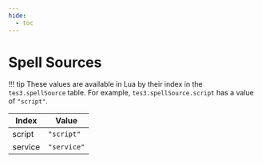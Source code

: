 ```yaml
---
hide:
  - toc
---
```


# Spell Sources

!!! tip
	These values are available in Lua by their index in the `tes3.spellSource` table. For example, `tes3.spellSource.script` has a value of `"script"`.

Index   | Value
------- | -----------
script  | `"script"`
service | `"service"`
